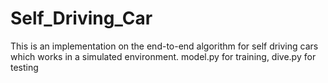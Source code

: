 # Self_Driving_Car
This is an implementation on the end-to-end algorithm for self driving cars which works in a simulated environment.
model.py for training, dive.py for testing

